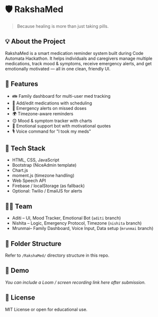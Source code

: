# 🛡️ RakshaMed
> Because healing is more than just taking pills.

## 💡 About the Project
RakshaMed is a smart medication reminder system built during Code Automata Hackathon. It helps individuals and caregivers manage multiple medications, track mood & symptoms, receive emergency alerts, and get emotionally motivated — all in one clean, friendly UI.

## 🚀 Features
- 👪 Family dashboard for multi-user med tracking
- 💊 Add/edit medications with scheduling
- 🚨 Emergency alerts on missed doses
- 🌍 Timezone-aware reminders
- 😊 Mood & symptom tracker with charts
- 💬 Emotional support bot with motivational quotes
- 🎙 Voice command for "I took my meds"

## 🧠 Tech Stack
- HTML, CSS, JavaScript
- Bootstrap (NiceAdmin template)
- Chart.js
- moment.js (timezone handling)
- Web Speech API
- Firebase / localStorage (as fallback)
- Optional: Twilio / EmailJS for alerts

## 👩‍💻 Team
- Aditi – UI, Mood Tracker, Emotional Bot (`aditi` branch)
- Nishita – Logic, Emergency Protocol, Timezone (`nishita` branch)
- Mrunmai– Family Dashboard, Voice Input, Data setup (`mrunmai` branch)

## 📂 Folder Structure
Refer to `/RakshaMed/` directory structure in this repo.

## 🎥 Demo
_You can include a Loom / screen recording link here after submission._


## 📝 License
MIT License or open for educational use.

